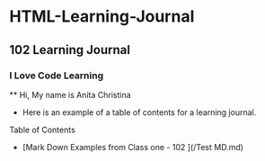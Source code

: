 # HTML-Learning-Journal

## 102 Learning Journal

### I Love Code Learning

** Hi, My name is Anita Christina

- Here is an example of a table of contents for a learning journal.

Table of Contents
- [Mark Down Examples from Class one - 102 ](/Test MD.md)






